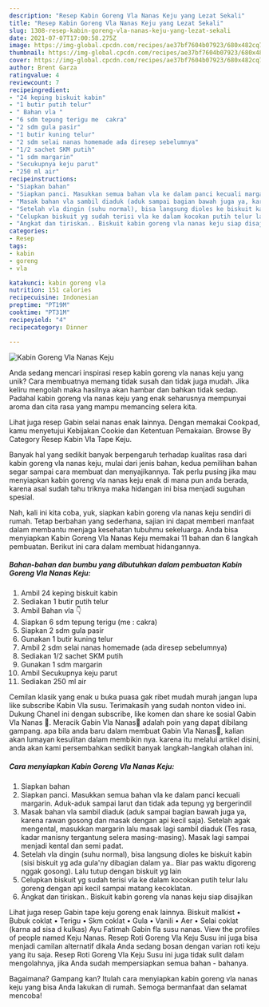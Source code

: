 ```yaml
---
description: "Resep Kabin Goreng Vla Nanas Keju yang Lezat Sekali"
title: "Resep Kabin Goreng Vla Nanas Keju yang Lezat Sekali"
slug: 1308-resep-kabin-goreng-vla-nanas-keju-yang-lezat-sekali
date: 2021-07-07T17:00:58.275Z
image: https://img-global.cpcdn.com/recipes/ae37bf7604b07923/680x482cq70/kabin-goreng-vla-nanas-keju-foto-resep-utama.jpg
thumbnail: https://img-global.cpcdn.com/recipes/ae37bf7604b07923/680x482cq70/kabin-goreng-vla-nanas-keju-foto-resep-utama.jpg
cover: https://img-global.cpcdn.com/recipes/ae37bf7604b07923/680x482cq70/kabin-goreng-vla-nanas-keju-foto-resep-utama.jpg
author: Brent Garza
ratingvalue: 4
reviewcount: 7
recipeingredient:
- "24 keping biskuit kabin"
- "1 butir putih telur"
- " Bahan vla "
- "6 sdm tepung terigu me  cakra"
- "2 sdm gula pasir"
- "1 butir kuning telur"
- "2 sdm selai nanas homemade ada diresep sebelumnya"
- "1/2 sachet SKM putih"
- "1 sdm margarin"
- "Secukupnya keju parut"
- "250 ml air"
recipeinstructions:
- "Siapkan bahan"
- "Siapkan panci. Masukkan semua bahan vla ke dalam panci kecuali margarin. Aduk-aduk sampai larut dan tidak ada tepung yg bergerindil"
- "Masak bahan vla sambil diaduk (aduk sampai bagian bawah juga ya, karena rawan gosong dan masak dengan api kecil saja). Setelah agak mengental, masukkan margarin lalu masak lagi sambil diaduk (Tes rasa, kadar manisny tergantung selera masing-masing). Masak lagi sampai menjadi kental dan semi padat."
- "Setelah vla dingin (suhu normal), bisa langsung dioles ke biskuit kabin (sisi biskuit yg ada gula&#39;ny dibagian dalam ya.. Biar pas waktu digoreng nggak gosong). Lalu tutup dengan biskuit yg lain"
- "Celupkan biskuit yg sudah terisi vla ke dalam kocokan putih telur lalu goreng dengan api kecil sampai matang kecoklatan."
- "Angkat dan tiriskan.. Biskuit kabin goreng vla nanas keju siap disajikan"
categories:
- Resep
tags:
- kabin
- goreng
- vla

katakunci: kabin goreng vla 
nutrition: 151 calories
recipecuisine: Indonesian
preptime: "PT19M"
cooktime: "PT31M"
recipeyield: "4"
recipecategory: Dinner

---
```



![Kabin Goreng Vla Nanas Keju](https://img-global.cpcdn.com/recipes/ae37bf7604b07923/680x482cq70/kabin-goreng-vla-nanas-keju-foto-resep-utama.jpg)

Anda sedang mencari inspirasi resep kabin goreng vla nanas keju yang unik? Cara membuatnya memang tidak susah dan tidak juga mudah. Jika keliru mengolah maka hasilnya akan hambar dan bahkan tidak sedap. Padahal kabin goreng vla nanas keju yang enak seharusnya mempunyai aroma dan cita rasa yang mampu memancing selera kita.

Lihat juga resep Gabin selai nanas enak lainnya. Dengan memakai Cookpad, kamu menyetujui Kebijakan Cookie dan Ketentuan Pemakaian. Browse By Category Resep Kabin Vla Tape Keju.

Banyak hal yang sedikit banyak berpengaruh terhadap kualitas rasa dari kabin goreng vla nanas keju, mulai dari jenis bahan, kedua pemilihan bahan segar sampai cara membuat dan menyajikannya. Tak perlu pusing jika mau menyiapkan kabin goreng vla nanas keju enak di mana pun anda berada, karena asal sudah tahu triknya maka hidangan ini bisa menjadi suguhan spesial.


Nah, kali ini kita coba, yuk, siapkan kabin goreng vla nanas keju sendiri di rumah. Tetap berbahan yang sederhana, sajian ini dapat memberi manfaat dalam membantu menjaga kesehatan tubuhmu sekeluarga. Anda bisa menyiapkan Kabin Goreng Vla Nanas Keju memakai 11 bahan dan 6 langkah pembuatan. Berikut ini cara dalam membuat hidangannya.

<!--inarticleads1-->

##### Bahan-bahan dan bumbu yang dibutuhkan dalam pembuatan Kabin Goreng Vla Nanas Keju:

1. Ambil 24 keping biskuit kabin
1. Sediakan 1 butir putih telur
1. Ambil  Bahan vla 👇
1. Siapkan 6 sdm tepung terigu (me : cakra)
1. Siapkan 2 sdm gula pasir
1. Gunakan 1 butir kuning telur
1. Ambil 2 sdm selai nanas homemade (ada diresep sebelumnya)
1. Sediakan 1/2 sachet SKM putih
1. Gunakan 1 sdm margarin
1. Ambil Secukupnya keju parut
1. Sediakan 250 ml air


Cemilan klasik yang enak u buka puasa gak ribet mudah murah jangan lupa like subscribe Kabin Vla susu. Terimakasih yang sudah nonton video ini. Dukung Chanel ini dengan subscribe, like komen dan share ke sosial Gabin Vla Nanas 💐. Meracik Gabin Vla Nanas💐 adalah poin yang dapat dibilang gampang. apa bila anda baru dalam membuat Gabin Vla Nanas💐, kalian akan lumayan kesulitan dalam membikin nya. karena itu melalui artikel disini, anda akan kami persembahkan sedikit banyak langkah-langkah olahan ini. 

<!--inarticleads2-->

##### Cara menyiapkan Kabin Goreng Vla Nanas Keju:

1. Siapkan bahan
1. Siapkan panci. Masukkan semua bahan vla ke dalam panci kecuali margarin. Aduk-aduk sampai larut dan tidak ada tepung yg bergerindil
1. Masak bahan vla sambil diaduk (aduk sampai bagian bawah juga ya, karena rawan gosong dan masak dengan api kecil saja). Setelah agak mengental, masukkan margarin lalu masak lagi sambil diaduk (Tes rasa, kadar manisny tergantung selera masing-masing). Masak lagi sampai menjadi kental dan semi padat.
1. Setelah vla dingin (suhu normal), bisa langsung dioles ke biskuit kabin (sisi biskuit yg ada gula&#39;ny dibagian dalam ya.. Biar pas waktu digoreng nggak gosong). Lalu tutup dengan biskuit yg lain
1. Celupkan biskuit yg sudah terisi vla ke dalam kocokan putih telur lalu goreng dengan api kecil sampai matang kecoklatan.
1. Angkat dan tiriskan.. Biskuit kabin goreng vla nanas keju siap disajikan


Lihat juga resep Gabin tape keju goreng enak lainnya. Biskuit malkist • Bubuk coklat • Terigu • Skm coklat • Gula • Vanili • Aer • Selai coklat (karna ad sisa d kulkas) Ayu Fatimah Gabin fla susu nanas. View the profiles of people named Keju Nanas. Resep Roti Goreng Vla Keju Susu ini juga bisa menjadi camilan alternatif dikala Anda sedang bosan dengan varian roti keju yang itu saja. Resep Roti Goreng Vla Keju Susu ini juga tidak sulit dalam mengolahnya, jika Anda sudah mempersiapkan semua bahan - bahanya. 

Bagaimana? Gampang kan? Itulah cara menyiapkan kabin goreng vla nanas keju yang bisa Anda lakukan di rumah. Semoga bermanfaat dan selamat mencoba!

